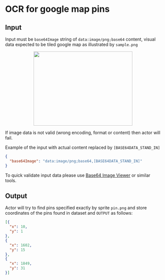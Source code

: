 # OCR for google map pins

## Input

Input must be `base64Image` string of `data:image/png;base64` content, visual data expected to be tiled google map as illustrated by `sample.png`

<p align="center">
<a href="https://raw.githubusercontent.com/apify-alexey/google-maps-pins-map-ocr/main/sample.png" target="_blank" rel="noopener noreferrer" onclick="window.open(this.href,'_blank');return false;"><img src="https://raw.githubusercontent.com/apify-alexey/google-maps-pins-map-ocr/main/sample.png" alt="" style="width: 320px; height: 240px;" width="320" height="240" /></a>
</p>

If image data is not valid (wrong encoding, format or content) then actor will fail.

Example of the input with actual content replaced by `[BASE64DATA_STAND_IN]`

```json
{
  "base64Image": "data:image/png;base64,[BASE64DATA_STAND_IN]"
}
```

To quick validate input data please use [Base64 Image Viewer](https://jaredwinick.github.io/base64-image-viewer/) or similar tools.

## Output

Actor will try to find pins specified exactly by sprite `pin.png` and store coordinates of the pins found in dataset and `OUTPUT` as follows:

```json
[{
  "x": 10,
  "y": 1
},
{
  "x": 1602,
  "y": 15
},
{
  "x": 1849,
  "y": 31
}]
```

